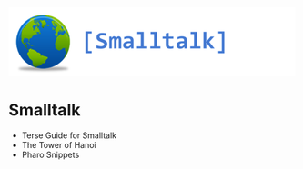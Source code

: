 ![RepoLogo](RepoLogo.png)
# Smalltalk
* Terse Guide for Smalltalk
* The Tower of Hanoi
* Pharo Snippets
